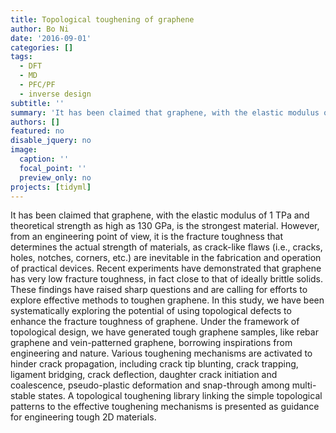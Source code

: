 ```yaml
---
title: Topological toughening of graphene
author: Bo Ni
date: '2016-09-01'
categories: []
tags:
  - DFT
  - MD
  - PFC/PF
  - inverse design
subtitle: ''
summary: 'It has been claimed that graphene, with the elastic modulus of 1 TPa and theoretical strength as high as 130 GPa, is the strongest material. However, from an engineering point of view, it is the fracture toughness that determines the actual strength of materials, as crack-like flaws (i.e., cracks, holes, notches, corners, etc.) are inevitable in the fabrication and operation of practical devices. Recent experiments have demonstrated that graphene has very low fracture toughness, in fact close to that of ideally brittle solids. These findings have raised sharp questions and are calling for efforts to explore effective methods to toughen graphene. In this study, we have been systematically exploring the potential of using topological defects to enhance the fracture toughness of graphene. Under the framework of topological design, we have generated tough graphene samples, like rebar graphene and vein-patterned graphene, borrowing inspirations from engineering and nature. Various toughening mechanisms are activated to hinder crack propagation, including crack tip blunting, crack trapping, ligament bridging, crack deflection, daughter crack initiation and coalescence, pseudo-plastic deformation and snap-through among multi-stable states. A topological toughening library linking the simple topological patterns to the effective toughening mechanisms is presented as guidance for engineering tough 2D materials.'
authors: []
featured: no
disable_jquery: no
image:
  caption: ''
  focal_point: ''
  preview_only: no
projects: [tidyml]
---
```


It has been claimed that graphene, with the elastic modulus of 1 TPa and theoretical strength as high as 130 GPa, is the strongest material. However, from an engineering point of view, it is the fracture toughness that determines the actual strength of materials, as crack-like flaws (i.e., cracks, holes, notches, corners, etc.) are inevitable in the fabrication and operation of practical devices. Recent experiments have demonstrated that graphene has very low fracture toughness, in fact close to that of ideally brittle solids. These findings have raised sharp questions and are calling for efforts to explore effective methods to toughen graphene. In this study, we have been systematically exploring the potential of using topological defects to enhance the fracture toughness of graphene. Under the framework of topological design, we have generated tough graphene samples, like rebar graphene and vein-patterned graphene, borrowing inspirations from engineering and nature. Various toughening mechanisms are activated to hinder crack propagation, including crack tip blunting, crack trapping, ligament bridging, crack deflection, daughter crack initiation and coalescence, pseudo-plastic deformation and snap-through among multi-stable states. A topological toughening library linking the simple topological patterns to the effective toughening mechanisms is presented as guidance for engineering tough 2D materials.


<!--A few weeks ago, I wrapped up teaching [tidymodels](https://www.tidymodels.org) for the third time. We say third time's the charm, right? Even during a global pandemic? I don't know, but this time around was fun in new ways and hard in new ways, so I wanted to take the time to write some thoughts down about how it went.

## But why?

Why teach tidymodels virtually? I've already taught it as a [2-day workshop](/project/tidyml) at rstudio::conf(2020). I had already agreed to teach intro to machine learning with tidymodels as a full-day workshop for the Cascadia R Conf (which unfortunately was cancelled due to COVID), and the [R / Medicine conference](/talk/2020-rmedicine-tidyml/) (still on, and 100% virtual!).

I had three main goals: 

+ First, I wanted to do a good job for the R / Medicine conference workshop in August. This seemed like an interesting teaching challenge. One of the best compliments I've ever gotten from a colleague is that I "teach with heart" &mdash; so the challenge was, can a virtual workshop have a :heart:?

![](https://media.giphy.com/media/RAAEmgtmiR3Fe/giphy.gif)

+ Second, given current events, I saw an opportunity to document a good system (tooling + pedagogy + logistics) around virtual workshops. I don't see them going away anytime soon. My colleague, [Greg Wilson](https://third-bit.com/), had also been giving our [RStudio certified instructor](https://education.rstudio.com/trainers/) [workshops virtually](https://drive.google.com/drive/folders/13ohFt3D0EJ5PDbMaWTxnHH-hwA7G0IvY) for over a year, so I trusted that he could help me navigate.

+ Third, help out the R / Medicine conference organizers. My partner-in-crime for this particular workshop, [Dr. Stephan Kadauke](https://education.rstudio.com/trainers/people/kadauke+stephan/), wanted to join me for some reconnaissance work. He is one of the conference organizers and will be leading his own workshop there, so he wanted to test out the tooling and the pedagogy too. 

So we thought, three birds, one stone: I get to pilot a much shorter version of my conf workshop materials, we get to test doing it virtually, and the R / Medicine conference organizers learn how this could all work in August.  

![](https://media.giphy.com/media/oVP8LBbOv57S8/giphy.gif)



## How we planned it

Starting out, I knew I had two main hurdles:

+ Shaving two days of workshop content into `X` days
+ Logistics (like figuring out what `X` should be!)

The first decision based on conversations with Greg was to offer the workshop across two half-days. This is how the RStudio instructor training is timed, and it works well because there are few people who can (or want to) be tied up for a full day, especially if under stay-at-home orders. We asked Stephan if his group at the [Children's Hospital of Philadelphia (CHOP)](https://www.chop.edu/) would be up for two 4-hour sessions. Stephan's feedback was yes, but given that these folks at CHOP typically have weekly schedules, having two consecutive days would not work. So we opted for:

+ Two 4-hour sessions that were... 
+ exactly one week apart. 

I'm in Oregon, they were in Philly, so we decided to start at 9am my time (1pm for them) and wrap up at 1pm my time (5pm for them). After making this call, and again with Greg's sage advice to [take a break every hour](https://education.rstudio.com/blog/2020/03/teaching-online-on-short-notice/), I started working on a rough schedule. I had about 8 hours total to work with; about half of my conf workshop. We decided on:

+ 50 minute chunks, and
+ 10 minute breaks at 10 till the hour every single hour. 

I didn't try to make sure my materials for each session filled exactly 50 minutes. Instead, I promised the group that I would break wherever I was at the same time, and after each break we just picked up where left off. 

Here was the new topic outline:

### Day 1

1. [Session 00:](https://tmv.netlify.app/slides/00-intro) Intro (include a tooling tour- orient to Google doc + Zoom)
1. [Session 01:](https://tmv.netlify.app/slides/01-model) Build a model (mainly parsnip package)
1. [Session 02:](https://tmv.netlify.app/slides/02-resample) Resample a model (add rsample package, plus tune package for `fit_resamples()`)
1. [Session 03:](https://tmv.netlify.app/slides/03-recipes) Build a better training set (add recipes and workflows packages)

### Day 2

1. [Session 04:](https://tmv.netlify.app/slides/04-ensemble) Build an ensemble model (back to parsnip, now with model arguments)
1. [Session 05:](https://tmv.netlify.app/slides/05-tune) Tune a model (heavy tune package)
1. [Session 06:](https://tmv.netlify.app/slides/06-case-study) The Great Model-Off (a Kaggle-like group activity)

The final decision was about tooling. Luckily, Greg had advice here too. We went with:

+ Google doc as the "home page" + chat (no workshop website!)
+ RStudio Cloud for all exercises
+ Zoom for video 



## Pre-workshop launch list

+ Make shared Google doc and prepopulate with: Zoom link, RStudio Cloud link, bulleted list of participant names (be sure to make this *editable* for anyone!)
+ Email everyone with a Google calendar invite that includes the Zoom link and a link to a shared Google doc (be sure to make this *editable* for anyone!)
+ Ask everyone to fill in their 2-sentence bios ahead of time to ensure that you've done this correctly! 

The Zoom link and the Google doc link should be the **only** links that attendees see ahead of time. Then, the Google doc is the one true source for everything. Too many links at first leads to confusion later. I also prepopulated the doc with my session outline with HTML links to each session's slide deck. 

## Actual launch

In Zoom, I set it up to [mute everyone](https://support.zoom.us/hc/en-us/articles/203435537-Mute-All-And-Unmute-All) as they joined. We started with an [orientation](https://tmv.netlify.app/slides/00-intro) of the tools, the schedule, and the general plan for how they would work and interact with each other. We tried to keep questions per session in the Google doc, which my TA Stephan fielded in real time, which now is a great resource for me as I prepare for this again in August.

What I should have done: 

+ Have a Code of Conduct. I will next time. We didn't have any issues, but what came up later was that I asked participants to turn on their cameras. I wished that part of my Code of Conduct was that we would not videotape or take screenshots at any point to protect the privacy of all participants. 
+ Asked folks to make sure they had an updated version of Zoom. In particular, some newer security issues have been addressed recently, so this is nice for everyone to take advantage of. Plus the interface looked different for some.
+ Locked down the Zoom room. After a few minutes of starting, it was super distracting to have late arrivals who kept sending me personal chats asking for the links. 
+ In addition to locking down after the first 10-15 minutes, I also should have assigned my TA as a [co-host](https://support.zoom.us/hc/en-us/articles/206330935-Enabling-and-adding-a-co-host), so that he could have helped me manage that. We did this on day 2 and it worked great.

## How did it go?

So, I'm not going to lie here. The first session of teaching spooked me a bit. This was because all attendees left their videos off and I felt like:

![](https://media.giphy.com/media/AEMyf9Oj6MpS8/giphy.gif)

It was eerie to teach to a silent void. On day 2, I asked for two volunteers to turn on their cameras for a single 50 minute block each because it really helped me to see faces. Participants probably kept their own view as "speaker only", but for me it really helped to be able to have some human feedback, even if they were muted. Much love to the head nodders out there. This conversation on day 2 broke my heart though, because several participants indicated they felt they couldn't turn on their cameras because they had young children at home. It is **hard**.

Interestingly, the participants didn't sense my discomfort at all. In fact, I heard from several that it was nice to see me up close and so personal. It actually felt *more personal* than a large in-person workshop, to my surprise.

On day 1, I started by asking participants to use Zoom reactions (like thumbs up) to answer questions, give me progress updates, etc. I ended up retiring this- it was distracting and the reactions disappear so it wasn't actually useful. Instead, I asked people to use the Zoom chat to indicate "done" or give quick one-word answers (a or b, yes or no).

Stephan also had a great idea for the breaks. On day 2, I started using Garrick Aden-Buie's [countdown app](https://pkg.garrickadenbuie.com/countdown/#29) to show the 10 minute break countdown full-screen. I used the hosted version [here](https://apps.garrickadenbuie.com/countdown/).


## What can I do better?

Logistically, I got really frustrated because I kept losing my Zoom meeting controls. Later I found out about this accessibility setting, which would have helped!

![](zoom-controls.png)

More substantively, as I mentioned, I would have a Code of Conduct at the very beginning. I also think virtual workshops offer a unique opportunity to include some more creative exercise types. Here are a few I brainstormed with Greg Wilson after the fact&mdash;expect to see these at R / Medicine if you attend with me!

+ Spot the bug- do in groups

+ Unscramble code

+ Predict what is going to happen

+ Fill in the blank with the [flair package](https://education.rstudio.com/blog/2020/05/flair/#example-3--mask-code-for-easy-practice-activities)



![](https://media.giphy.com/media/13eay0HFG25jy0/giphy.gif)

## Verdict

Transitioning from primarily teaching in person to teaching virtually is *hard*, and I'm in awe of [all the instructors](https://education.rstudio.com/blog/2020/05/remote-roundup/) I know who have had to do this on very short notice. But, can it be done with heart? Yes, I think so :heart:

![](https://media.giphy.com/media/v9tIehXauaCbK/giphy.gif)

## Thanks

Thanks to the participants, who were the loveliest guinea pigs. It is a hard time to learn and a hard time to find time. I appreciate that you took time out of your lives to spend 8 hours with me.

Thanks also to [Greg Wilson](https://third-bit.com/) for his support, and [Stephan Kadauke](https://www.chop.edu/doctors/kadauke-stephan) for being an awesome co-pilot. Extra special thanks to [Desirée De Leon](https://desiree.rbind.io/), who has the biggest heart of all. Knowing that I didn't have time for creativity with my slides, she surprised me with the most beautiful xaringan slide deck theme based on [tidymodels.org](https://www.tidymodels.org/). I merged in her PR *with glee and delight*, I know the participants felt those same emotions too (while learning about machine learning, no less!) :blossom:

{{< gallery album="slides" >}}


## Feedback

If you are curious, here is some of the feedback I collected at the bottom of our Google doc:

### Two half days?
- worked well for me. A full day would be tough.
- Worked well for me also and I also think having all in one day would be a lot.
- worked well. 
- worked well for me too.

### Separated by one week?
- seemed fine.
- I liked this!
- good. Enough time to digest the previous session
- yes.

### Pace: too fast, too slow?
- good pace
- I liked the pace. It felt like we covered a lot of ground quickly, but also like we have great resources to come back to for refreshing on what we learned.
- good pace, except at “data leakage”. I still have hard time to understand that part.
- good pace.

### Scope: too small, too big?
- nice scope
- Nice scope
- very nice and practical.
- nice scope.

### Timing in 50 min chunks: too many or too few breaks?
- The 50 min chunks were great! I thought perfect length.
- Perfect break up. And the 10 min breaks gave enough time to make tea, grab a snack, etc.
- I am fine with that.
- works well.

### Timed code exercises: too easy, too hard?
- good
- Neither, I thought they were appropriate
- good. 
- good.

### In-between homework/reading?
- maybe some light reading or practice 
- In theory I think I would have liked some ‘homework’, but the week turned out to be so busy that I don’t know if I would’ve made time to complete it before the workshop.
- will be helpful to give some reading about different model descriptions in-between. 

### Final take-home project (+/- feedback)?
- optional
- I think this could be fun if we had access to a few different datasets to choose from. With maybe some pointers on what to look out for as we explore the data. Is it unbalanced? Could any two variables be collinear? Etc.
- i would vote for take-home project to play with.

### Zoom: video on/off?
- I find video distracting while working/listening/learning.
- I like being able to see the presenter/speaker’s video. I tend to choose “Speaker View” so that I don’t see all the participant videos (which I would find distracting).
- i am fine with either. I know, from the speaker’s perspective, it will be good to have video on. 
- I think it was nice and respectful to ask volunteers to turn video on part time! (Kudos to Stephan for having it on the whole time!)

### Google doc as our “home page” and “discussion forum”?
- Great!
- Yes! I thought it was a really helpful tool and ‘homebase’ to come to for all of the things (slides, R Studio Cloud project, etc.)
- very good! Much easier to track.
- works!

### Rstudio.cloud?

- pretty good except for crashing at end.
- ditto.
- I really enjoyed using R Studio Cloud. It makes it easier when I don’t have to worry about pre-installing packages or updating my version of R in order to go into a workshop. Having everything already set up for you in there is super convenient.
- I like Rstudio cloud generally. Just not suitable for complicated model training.-->
